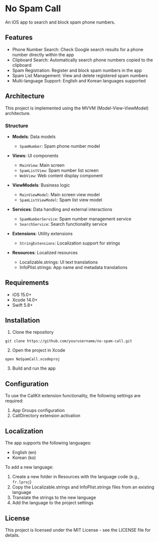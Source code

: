 # No Spam Call

An iOS app to search and block spam phone numbers.

## Features

- Phone Number Search: Check Google search results for a phone number directly within the app
- Clipboard Search: Automatically search phone numbers copied to the clipboard
- Spam Registration: Register and block spam numbers in the app
- Spam List Management: View and delete registered spam numbers
- Multi-language Support: English and Korean languages supported

## Architecture

This project is implemented using the MVVM (Model-View-ViewModel) architecture.

### Structure

- **Models**: Data models
  - `SpamNumber`: Spam phone number model

- **Views**: UI components
  - `MainView`: Main screen
  - `SpamListView`: Spam number list screen
  - `WebView`: Web content display component

- **ViewModels**: Business logic
  - `MainViewModel`: Main screen view model
  - `SpamListViewModel`: Spam list view model

- **Services**: Data handling and external interactions
  - `SpamNumberService`: Spam number management service
  - `SearchService`: Search functionality service
  
- **Extensions**: Utility extensions
  - `StringExtensions`: Localization support for strings

- **Resources**: Localized resources
  - Localizable.strings: UI text translations
  - InfoPlist.strings: App name and metadata translations

## Requirements

- iOS 15.0+
- Xcode 14.0+
- Swift 5.8+

## Installation

1. Clone the repository
```
git clone https://github.com/yourusername/no-spam-call.git
```

2. Open the project in Xcode
```
open NoSpamCall.xcodeproj
```

3. Build and run the app

## Configuration

To use the CallKit extension functionality, the following settings are required:

1. App Groups configuration
2. CallDirectory extension activation

## Localization

The app supports the following languages:
- English (en)
- Korean (ko)

To add a new language:
1. Create a new folder in Resources with the language code (e.g., `fr.lproj`)
2. Copy the Localizable.strings and InfoPlist.strings files from an existing language
3. Translate the strings to the new language
4. Add the language to the project settings

## License

This project is licensed under the MIT License - see the LICENSE file for details. 